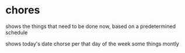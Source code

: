 # chores
shows the things that need to be done now, based on a predetermined schedule 

shows today's date
chorse per that day of the week
some things montly



